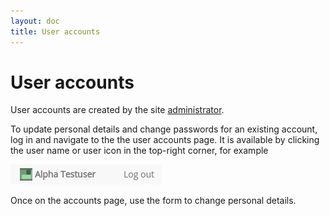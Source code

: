```yaml
---
layout: doc
title: User accounts
---
```


# User accounts

User accounts are created by the site [administrator](admin.html). 

To update personal details and change passwords for an existing account, log in and navigate to the the user accounts page. It is available by clicking the user name or user icon in the top-right corner, for example

![User account page](img/accounts.jpg)

Once on the accounts page, use the form to change personal details. 
